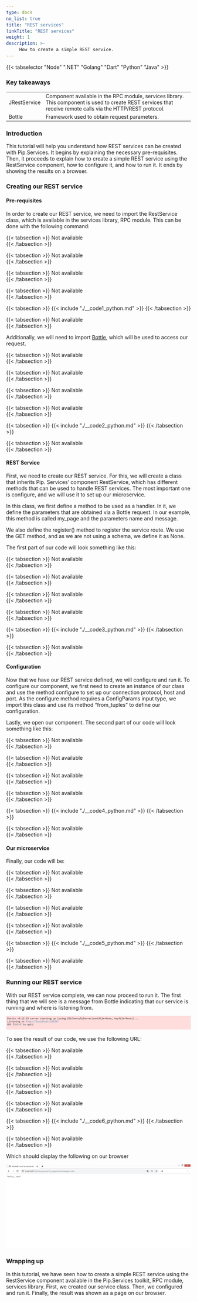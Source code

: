 ```yaml
---
type: docs
no_list: true
title: "REST services"
linkTitle: "REST services"
weight: 1
description: >-
     How to create a simple REST service.
---
```


{{< tabselector "Node" ".NET" "Golang" "Dart" "Python" "Java" >}}

### Key takeaways

<table class="full-width-table">
  <tr>
    <td>JRestService </td>
    <td>Component available in the RPC module, services library. This component is used to create REST services that receive remote calls via the HTTP/REST protocol.</td>
  </tr>
  <tr>
    <td>Bottle</td>
    <td>Framework used to obtain request parameters.</td>
  </tr>
  <tr>
</table>

### Introduction

This tutorial will help you understand how REST services can be created with Pip.Services. It begins by explaining the necessary pre-requisites. Then, it proceeds to explain how to create a simple REST service using the RestService component, how to configure it, and how to run it. It ends by showing the results on a browser.

### Creating our REST service

#### Pre-requisites

In order to create our REST service, we need to import the RestService class, which is available in the services library, RPC module. This can be done with the following command:

{{< tabsection >}}
   Not available  
{{< /tabsection >}}

{{< tabsection >}}
   Not available  
{{< /tabsection >}}

{{< tabsection >}}
   Not available  
{{< /tabsection >}}

{{< tabsection >}}
   Not available  
{{< /tabsection >}}

{{< tabsection >}}
  {{< include "./__code1_python.md" >}}
{{< /tabsection >}}

{{< tabsection >}}
  Not available  
{{< /tabsection >}}

Additionally, we will need to import [Bottle](https://bottlepy.org/docs/dev/), which will be used to access our request.  

{{< tabsection >}}
   Not available  
{{< /tabsection >}}

{{< tabsection >}}
   Not available  
{{< /tabsection >}}

{{< tabsection >}}
   Not available  
{{< /tabsection >}}

{{< tabsection >}}
   Not available  
{{< /tabsection >}}

{{< tabsection >}}
  {{< include "./__code2_python.md" >}}
{{< /tabsection >}}

{{< tabsection >}}
  Not available  
{{< /tabsection >}}

#### REST Service

First, we need to create our REST service. For this, we will create a class that inherits Pip. Services’ component RestService, which has different methods that can be used to handle REST services. The most important one is configure, and we will use it to set up our microservice.

In this class, we first define a method to be used as a handler. In it, we define the parameters that are obtained via a Bottle request. In our example, this method is called my_page and the parameters name and message.

We also define the register() method to register the service route. We use the GET method, and as we are not using a schema, we define it as None.

The first part of our code will look something like this:

{{< tabsection >}}
   Not available  
{{< /tabsection >}}

{{< tabsection >}}
   Not available  
{{< /tabsection >}}

{{< tabsection >}}
   Not available  
{{< /tabsection >}}

{{< tabsection >}}
   Not available  
{{< /tabsection >}}

{{< tabsection >}}
  {{< include "./__code3_python.md" >}}
{{< /tabsection >}}

{{< tabsection >}}
  Not available  
{{< /tabsection >}}  

#### Configuration

Now that we have our REST service defined, we will configure and run it. To configure our component, we first need to create an instance of our class and use the method configure to set up our connection protocol, host and port. As the configure method requires a ConfigParams input type, we import this class and use its method “from_tuples” to define our configuration. 

Lastly, we open our component. The second part of our code will look something like this:

{{< tabsection >}}
   Not available  
{{< /tabsection >}}

{{< tabsection >}}
   Not available  
{{< /tabsection >}}

{{< tabsection >}}
   Not available  
{{< /tabsection >}}

{{< tabsection >}}
   Not available  
{{< /tabsection >}}

{{< tabsection >}}
  {{< include "./__code4_python.md" >}}
{{< /tabsection >}}

{{< tabsection >}}
  Not available  
{{< /tabsection >}} 

#### Our microservice

Finally, our code will be:

{{< tabsection >}}
   Not available  
{{< /tabsection >}}

{{< tabsection >}}
   Not available  
{{< /tabsection >}}

{{< tabsection >}}
   Not available  
{{< /tabsection >}}

{{< tabsection >}}
   Not available  
{{< /tabsection >}}

{{< tabsection >}}
  {{< include "./__code5_python.md" >}}
{{< /tabsection >}}

{{< tabsection >}}
  Not available  
{{< /tabsection >}}

### Running our REST service

With our REST service complete, we can now proceed to run it. The first thing that we will see is a message from Bottle indicating that our service is running and where is listening from.

![figure 1](./figure1.png)

To see the result of our code, we use the following URL:

{{< tabsection >}}
   Not available  
{{< /tabsection >}}

{{< tabsection >}}
   Not available  
{{< /tabsection >}}

{{< tabsection >}}
   Not available  
{{< /tabsection >}}

{{< tabsection >}}
   Not available  
{{< /tabsection >}}

{{< tabsection >}}
  {{< include "./__code6_python.md" >}}
{{< /tabsection >}}

{{< tabsection >}}
  Not available  
{{< /tabsection >}}

Which should display the following on our browser

![figure 2](./figure2.png)

### Wrapping up

In this tutorial, we have seen how to create a simple REST service using the RestService component available in the Pip.Services toolkit, RPC module, services library. First, we created our service class. Then, we configured and run it. Finally, the result was shown as a page on our browser. 

